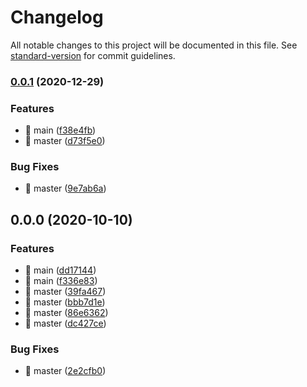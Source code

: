 # Changelog

All notable changes to this project will be documented in this file. See [standard-version](https://github.com/conventional-changelog/standard-version) for commit guidelines.

### [0.0.1](https://github.com/chenjiajing23/good-math/compare/v0.0.0...v0.0.1) (2020-12-29)


### Features

* 🎸 main ([f38e4fb](https://github.com/chenjiajing23/good-math/commit/f38e4fb723a29cf1826326fbe019b44e471673e9))
* 🎸 master ([d73f5e0](https://github.com/chenjiajing23/good-math/commit/d73f5e0a37c4b2af76698128cdd1493d4116e1fb))


### Bug Fixes

* 🐛 master ([9e7ab6a](https://github.com/chenjiajing23/good-math/commit/9e7ab6ab5b621f9db5087ca8e74b51e3e7d6c0cf))

## 0.0.0 (2020-10-10)


### Features

* 🎸 main ([dd17144](https://github.com/chenjiajing23/good-math/commit/dd17144490e06f04317c7fbaa1281a11f46dc66f))
* 🎸 main ([f336e83](https://github.com/chenjiajing23/good-math/commit/f336e83f6f8b0015d8b5ecfcb3542f8c9947d8dd))
* 🎸 master ([39fa467](https://github.com/chenjiajing23/good-math/commit/39fa46743933fbd713a994bdb30af0c808bdb0b5))
* 🎸 master ([bbb7d1e](https://github.com/chenjiajing23/good-math/commit/bbb7d1e69b55e10ed8f6f5d7c9fb2c8e8fb92623))
* 🎸 master ([86e6362](https://github.com/chenjiajing23/good-math/commit/86e6362fb0251c4299c174cc8e2a3609bd05a441))
* 🎸 master ([dc427ce](https://github.com/chenjiajing23/good-math/commit/dc427ce4c304651dd1a3264efed652576abff1a0))


### Bug Fixes

* 🐛 master ([2e2cfb0](https://github.com/chenjiajing23/good-math/commit/2e2cfb064712e868e5c20311b35231ad2647ed82))
